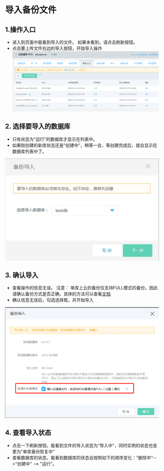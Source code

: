 # 导入备份文件
## 1.操作入口
- 进入到页面中能看到导入的文件。 如果未看到，请点击刷新按钮。
- 点击要上传文件右边的导入按钮，开始导入操作
![导入备份1](../../../../../image/RDS/Import-Backup-1.png)

## 2. 选择要导入的数据库
- 只有状态为“运行”的数据库才显示在列表中。
- 如果刚创建的新库状态还是“创建中”，稍等一会，等创建完成后，就会显示在数据库列表中了。

![导入备份2](../../../../../image/RDS/Import-Backup-2.png)

## 3. 确认导入
- 查看操作的信息无误。 
注意： 单库上云的备份仅支持FULL模式的备份，因此请确认备份方式是否正确，具体的方法可以查看[文档](https://docs.jdcloud.com/cn/rds/backup-local-database)
- 确认信息无误后，勾选选择框，并开始导入

![导入备份3](../../../../../image/RDS/Import-Backup-3.png)
         
## 4. 查看导入状态
- 点击一下刷新按钮，能看到文件的导入状态为“导入中”，同时实例的状态也变更为“单库备份恢复中” 
- 查看数据库的状态，能看到数据库的状态会按照如下的顺序变化：“删除中”-->“创建中" --> "运行”。

